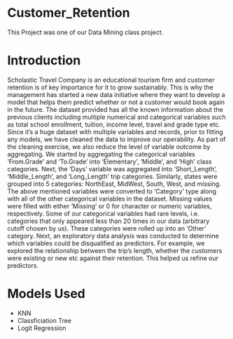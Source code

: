 # Customer_Retention

This Project was one of our Data Mining class project.

# Introduction
  Scholastic Travel Company is an educational tourism firm and customer retention is of key
  importance for it to grow sustainably. This is why the management has started a new data
  initiative where they want to develop a model that helps them predict whether or not a
  customer would book again in the future. The dataset provided has all the known information
  about the previous clients including multiple numerical and categorical variables such as
  total school enrollment, tuition, income level, travel and grade type etc.
  Since it’s a huge dataset with multiple variables and records, prior to fitting any models, we
  have cleaned the data to improve our operability. As part of the cleaning exercise, we also
  reduce the level of variable outcome by aggregating. We started by aggregating the
  categorical variables ‘From.Grade’ and ‘To.Grade’ into ‘Elementary’, ‘Middle’, and ‘High’
  class categories. Next, the ‘Days’ variable was aggregated into ‘Short_Length’,
  ‘Middle_Length’, and ‘Long_Length’ trip categories. Similarly, states were grouped into 5
  categories: NorthEast, MidWest, South, West, and missing. The above mentioned variables
  were converted to ‘Category’ type along with all of the other categorical variables in the
  dataset. Missing values were filled with either ‘Missing’ or 0 for character or numeric
  variables, respectively. Some of our categorical variables had rare levels, i.e. categories that
  only appeared less than 20 times in our data (arbitrary cutoff chosen by us). These categories
  were rolled up into an ‘Other’ category.
  Next, an exploratory data analysis was conducted to determine which variables could be
  disqualified as predictors. For example, we explored the relationship between the trip’s
  length, whether the customers were existing or new etc against their retention. This helped us
  refine our predictors.
  
  # Models Used 
  - KNN
  - Classficiation Tree
  - Logit Regression
  

